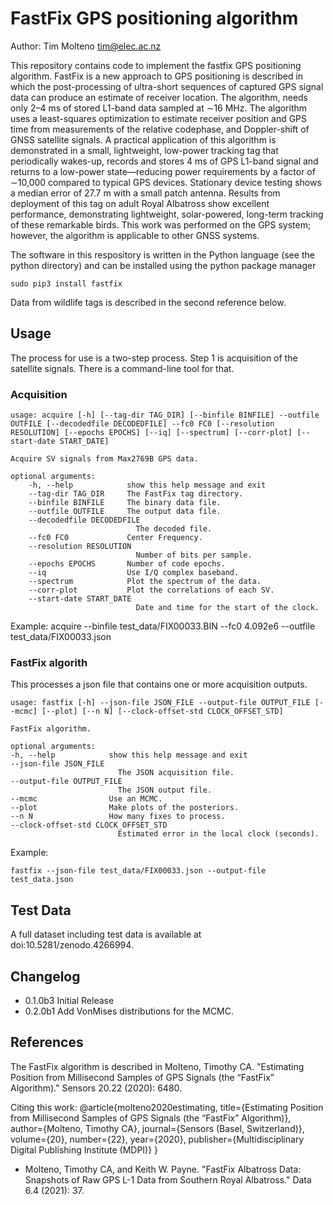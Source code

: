 # FastFix GPS positioning algorithm

Author: Tim Molteno tim@elec.ac.nz

This repository contains code to implement the fastfix GPS positioning algorithm. 
FastFix is a new approach to GPS positioning is described in which the post-processing of ultra-short
sequences of captured GPS signal data can produce an estimate of receiver location. The algorithm,
needs only 2–4 ms of stored L1-band data sampled at ∼16 MHz. The algorithm uses a
least-squares optimization to estimate receiver position and GPS time from measurements of the relative
codephase, and Doppler-shift of GNSS satellite signals. A practical application of this algorithm is
demonstrated in a small, lightweight, low-power tracking tag that periodically wakes-up, records and
stores 4 ms of GPS L1-band signal and returns to a low-power state—reducing power requirements by
a factor of ∼10,000 compared to typical GPS devices. Stationary device testing shows a median error
of 27.7 m with a small patch antenna. Results from deployment of this tag on adult Royal Albatross
show excellent performance, demonstrating lightweight, solar-powered, long-term tracking of these
remarkable birds. This work was performed on the GPS system; however, the algorithm is applicable to
other GNSS systems.

The software in this respository is written in the Python language (see the python directory) and
can be installed using the python package manager

    sudo pip3 install fastfix
    
Data from wildlife tags is described in the second reference below.


## Usage ##

The process for use is a two-step process. Step 1 is acquisition of the satellite signals. There is a command-line tool for that.

### Acquisition ###

    usage: acquire [-h] [--tag-dir TAG_DIR] [--binfile BINFILE] --outfile OUTFILE [--decodedfile DECODEDFILE] --fc0 FC0 [--resolution RESOLUTION] [--epochs EPOCHS] [--iq] [--spectrum] [--corr-plot] [--start-date START_DATE]

    Acquire SV signals from Max2769B GPS data.

    optional arguments:
        -h, --help            show this help message and exit
        --tag-dir TAG_DIR     The FastFix tag directory.
        --binfile BINFILE     The binary data file.
        --outfile OUTFILE     The output data file.
        --decodedfile DECODEDFILE
                                The decoded file.
        --fc0 FC0             Center Frequency.
        --resolution RESOLUTION
                                Number of bits per sample.
        --epochs EPOCHS       Number of code epochs.
        --iq                  Use I/Q complex baseband.
        --spectrum            Plot the spectrum of the data.
        --corr-plot           Plot the correlations of each SV.
        --start-date START_DATE
                                Date and time for the start of the clock.
Example:
	acquire --binfile test_data/FIX00033.BIN --fc0 4.092e6 --outfile test_data/FIX00033.json

### FastFix algorith ###

This processes a json file that contains one or more acquisition outputs.

    usage: fastfix [-h] --json-file JSON_FILE --output-file OUTPUT_FILE [--mcmc] [--plot] [--n N] [--clock-offset-std CLOCK_OFFSET_STD]

    FastFix algorithm.

    optional arguments:
    -h, --help            show this help message and exit
    --json-file JSON_FILE
                            The JSON acquisition file.
    --output-file OUTPUT_FILE
                            The JSON output file.
    --mcmc                Use an MCMC.
    --plot                Make plots of the posteriors.
    --n N                 How many fixes to process.
    --clock-offset-std CLOCK_OFFSET_STD
                            Estimated error in the local clock (seconds).

Example:

	fastfix --json-file test_data/FIX00033.json --output-file test_data.json

## Test Data ##

A full dataset including test data is available at doi:10.5281/zenodo.4266994.

## Changelog

* 0.1.0b3 Initial Release
* 0.2.0b1 Add VonMises distributions for the MCMC.

## References

The FastFix algorithm is described in Molteno, Timothy CA. "Estimating Position from Millisecond Samples of GPS Signals (the “FastFix” Algorithm)." Sensors 20.22 (2020): 6480.

Citing this work:
    @article{molteno2020estimating,
        title={Estimating Position from Millisecond Samples of GPS Signals (the “FastFix” Algorithm)},
        author={Molteno, Timothy CA},
        journal={Sensors (Basel, Switzerland)},
        volume={20},
        number={22},
        year={2020},
        publisher={Multidisciplinary Digital Publishing Institute (MDPI)}
    }

* Molteno, Timothy CA, and Keith W. Payne. "FastFix Albatross Data: Snapshots of Raw GPS L-1 Data from Southern Royal Albatross." Data 6.4 (2021): 37.
